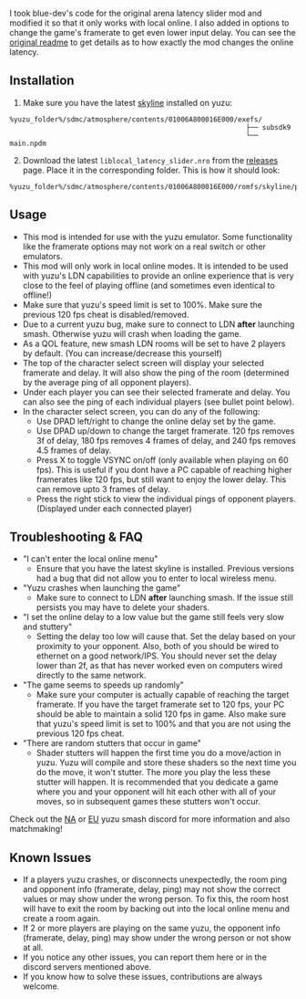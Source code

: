 I took blue-dev's code for the original arena latency slider mod and modified it so that it only works with local online. I also added in options to change the game's framerate to get even lower input delay. You can see the [original readme](./ORIGINAL_README.md) to get details as to how exactly the mod changes the online latency.

## Installation

1) Make sure you have the latest [skyline](https://github.com/skyline-dev/skyline/releases) installed on yuzu:
```
%yuzu_folder%/sdmc/atmosphere/contents/01006A800016E000/exefs/
                                                          ├── subsdk9 
                                                          └── main.npdm
```
2) Download the latest `liblocal_latency_slider.nro` from the [releases](https://github.com/saad-script/local-latency-slider/releases) page.
Place it in the corresponding folder. This is how it should look:
```
%yuzu_folder%/sdmc/atmosphere/contents/01006A800016E000/romfs/skyline/plugins/liblocal_latency_slider.nro
```

## Usage

- This mod is intended for use with the yuzu emulator. Some functionality like the framerate options may not work on a real switch or other emulators.
- This mod will only work in local online modes. It is intended to be used with yuzu's LDN capabilities to provide an online experience that is very close to the feel of playing offline (and sometimes even identical to offline!)
- Make sure that yuzu's speed limit is set to 100%. Make sure the previous 120 fps cheat is disabled/removed.
- Due to a current yuzu bug, make sure to connect to LDN **after** launching smash. Otherwise yuzu will crash when loading the game.
- As a QOL feature, new smash LDN rooms will be set to have 2 players by default. (You can increase/decrease this yourself)
- The top of the character select screen will display your selected framerate and delay. It will also show the ping of the room (determined by the average ping of all opponent players). 
- Under each player you can see their selected framerate and delay. You can also see the ping of each individual players (see bullet point below).
- In the character select screen, you can do any of the following:
  - Use DPAD left/right to change the online delay set by the game.
  - Use DPAD up/down to change the target framerate. 120 fps removes 3f of delay, 180 fps removes 4 frames of delay, and 240 fps removes 4.5 frames of delay.
  - Press X to toggle VSYNC on/off (only available when playing on 60 fps). This is useful if you dont have a PC capable of reaching higher framerates like 120 fps, but still want to enjoy the lower delay. This can remove upto 3 frames of delay.
  - Press the right stick to view the individual pings of opponent players. (Displayed under each connected player)

## Troubleshooting & FAQ

- "I can't enter the local online menu"
  - Ensure that you have the latest skyline is installed. Previous versions had a bug that did not allow you to enter to local wireless menu.
- "Yuzu crashes when launching the game"
  - Make sure to connect to LDN **after** launching smash. If the issue still persists you may have to delete your shaders.
- "I set the online delay to a low value but the game still feels very slow and stuttery"
  - Setting the delay too low will cause that. Set the delay based on your proximity to your opponent. Also, both of you should be wired to ethernet on a good network/IPS. You should never set the delay lower than 2f, as that has never worked even on computers wired directly to the same network.
- "The game seems to speeds up randomly"
  - Make sure your computer is actually capable of reaching the target framerate. If you have the target framerate set to 120 fps, your PC should be able to maintain a solid 120 fps in game. Also make sure that yuzu's speed limit is set to 100% and that you are not using the previous 120 fps cheat.
- "There are random stutters that occur in game"
  - Shader stutters will happen the first time you do a move/action in yuzu. Yuzu will compile and store these shaders so the next time you do the move, it won't stutter. The more you play the less these stutter will happen. It is recommended that you dedicate a game where you and your opponent will hit each other with all of your moves, so in subsequent games these stutters won't occur.

Check out the [NA](https://discord.gg/jE9hTsmbjD) or [EU](https://discord.gg/yuzu-smash-meet-up-1051577844318339172) yuzu smash discord for more information and also matchmaking!


## Known Issues
- If a players yuzu crashes, or disconnects unexpectedly, the room ping and opponent info (framerate, delay, ping) may not show the correct values or may show under the wrong person. To fix this, the room host will have to exit the room by backing out into the local online menu and create a room again.
- If 2 or more players are playing on the same yuzu, the opponent info (framerate, delay, ping) may show under the wrong person or not show at all.
- If you notice any other issues, you can report them here or in the discord servers mentioned above.
- If you know how to solve these issues, contributions are always welcome.
